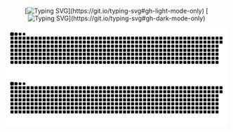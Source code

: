 <div align="center">

[![Typing SVG](https://readme-typing-svg.herokuapp.com/?size=65&height=90&width=500&center=true&color=111111&lines=Greetings!;Välkommen!;Guten+tag!;Hola!)](https://git.io/typing-svg#gh-light-mode-only)
[![Typing SVG](https://readme-typing-svg.herokuapp.com/?size=65&height=90&width=500&center=true&color=FFFFFF&lines=Greetings!;Välkommen!;Guten+tag!;Hola!)](https://git.io/typing-svg#gh-dark-mode-only)

![GitHub Snake Light](https://raw.githubusercontent.com/adaptive-simon/adaptive-simon/output/github-snake.svg#gh-light-mode-only)
![GitHub Snake dark](https://raw.githubusercontent.com/adaptive-simon/adaptive-simon/output/github-snake-dark.svg#gh-dark-mode-only)
</div>

